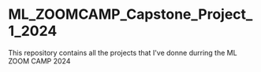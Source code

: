 # ML_ZOOMCAMP_Capstone_Project_1_2024
This repository contains all the projects that I've donne durring the ML ZOOM CAMP 2024
